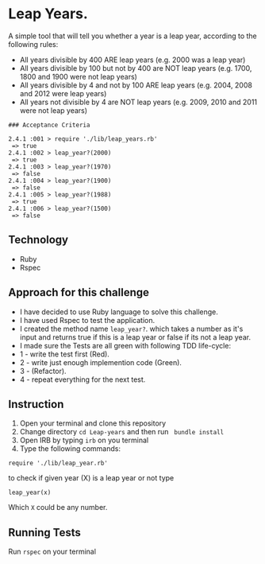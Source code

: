 # Leap Years.

A simple tool that will tell you whether a year is a leap year, according to the following rules:

- All years divisible by 400 ARE leap years (e.g. 2000 was a leap year)
- All years divisible by 100 but not by 400 are NOT leap years (e.g. 1700, 1800 and 1900 were not leap years)
- All years divisible by 4 and not by 100 ARE leap years (e.g. 2004, 2008 and 2012 were leap years)
- All years not divisible by 4 are NOT leap years (e.g. 2009, 2010 and 2011 were not leap years)

```
### Acceptance Criteria

2.4.1 :001 > require './lib/leap_years.rb'
 => true  
2.4.1 :002 > leap_year?(2000)
 => true
2.4.1 :003 > leap_year?(1970)
 => false
2.4.1 :004 > leap_year?(1900)
 => false
2.4.1 :005 > leap_year?(1988)
 => true
2.4.1 :006 > leap_year?(1500)
 => false
 ```

## Technology
- Ruby
- Rspec

## Approach for this challenge
- I have decided to use Ruby language to solve this challenge. 
- I have used Rspec to test the application.
- I created the method name `leap_year?`.
which takes a number as it's input and returns true if this is a leap year or false if its not a leap year.
- I made sure the Tests are all green with following TDD life-cycle:
- 1 - write the test first (Red).
- 2 - write just enough implemention code (Green).
- 3 - (Refactor).
- 4 - repeat everything for the next test.  

## Instruction
1. Open your terminal and clone this repository
2. Change directory ```cd Leap-years``` and then run  ```
bundle install```
3. Open IRB by typing ```irb``` on you terminal
4. Type the following commands:

```
require './lib/leap_year.rb'
```
to check if given year (X) is a leap year or not type
```
leap_year(x)
```
Which ``` X ``` could be any number.

## Running Tests
Run `rspec` on your terminal 
